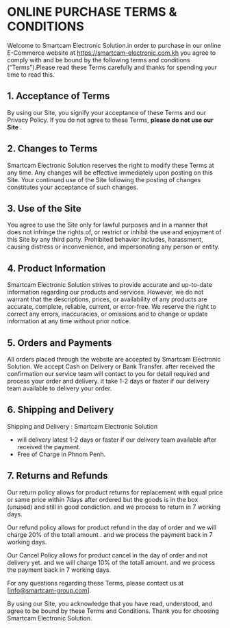 # ONLINE PURCHASE TERMS & CONDITIONS

Welcome to Smartcam Electronic Solution.in order to purchase in our online
E-Commerce website at https://smartcam-electronic.com.kh you agree to comply
with and be bound by the following terms and conditions (“Terms”).Please read
these Terms carefully and thanks for spending your time to read this.

## 1. Acceptance of Terms

By using our Site, you signify your acceptance of these Terms and our Privacy
Policy. If you do not agree to these Terms, **please do not use our Site** .

## 2. Changes to Terms

Smartcam Electronic Solution reserves the right to modify these Terms at any
time. Any changes will be effective immediately upon posting on this Site. Your
continued use of the Site following the posting of changes constitutes your
acceptance of such changes.

## 3. Use of the Site

You agree to use the Site only for lawful purposes and in a manner that does not
infringe the rights of, or restrict or inhibit the use and enjoyment of this
Site by any third party. Prohibited behavior includes, harassment, causing
distress or inconvenience, and impersonating any person or entity.

## 4. Product Information

Smartcam Electronic Solution strives to provide accurate and up-to-date
information regarding our products and services. However, we do not warrant that
the descriptions, prices, or availability of any products are accurate,
complete, reliable, current, or error-free. We reserve the right to correct any
errors, inaccuracies, or omissions and to change or update information at any
time without prior notice.

## 5. Orders and Payments

All orders placed through the website are accepted by Smartcam Electronic
Solution. We accept Cash on Delivery or Bank Transfer. after received the
confirmation our service team will contact to you for detail required and
process your order and delivery. it take 1-2 days or faster if our delivery team
available to delivery your order.

## 6. Shipping and Delivery

Shipping and Delivery : Smartcam Electronic Solution

- will delivery latest 1-2 days or faster if our delivery team available after
  received the payment.
- Free of Charge in Phnom Penh.

## 7. Returns and Refunds

Our return policy allows for product returns for replacement with equal price or
same price within 7days after ordered but the goods is in the box (unused) and
still in good condiction. and we process to return in 7 working days.

Our refund policy allows for product refund in the day of order and we will
charge 20% of the totall amount . and we process the payment back in 7 working
days.

Our Cancel Policy allows for product cancel in the day of order and not delivery
yet. and we will charge 10% of the totall amount. and we process the payment
back in 7 working days.

For any questions regarding these Terms, please contact us at
[info@smartcam-group.com].

By using our Site, you acknowledge that you have read, understood, and agree to
be bound by these Terms and Conditions. Thank you for choosing Smartcam
Electronic Solution.
